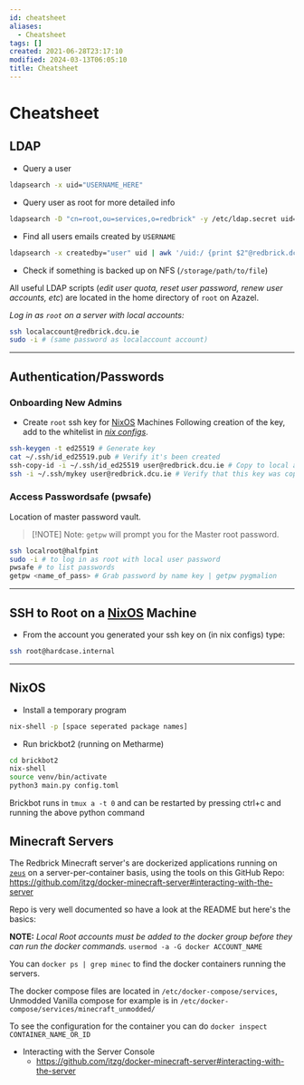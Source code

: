 ```yaml
---
id: cheatsheet
aliases:
  - Cheatsheet
tags: []
created: 2021-06-28T23:17:10
modified: 2024-03-13T06:05:10
title: Cheatsheet
---
```


# Cheatsheet

## LDAP

- Query a user

```sh
ldapsearch -x uid="USERNAME_HERE"
```

- Query user as root for more detailed info

```sh
ldapsearch -D "cn=root,ou=services,o=redbrick" -y /etc/ldap.secret uid=user
```

- Find all users emails created by `USERNAME`

```sh
ldapsearch -x createdby="user" uid | awk '/uid:/ {print $2"@redbrick.dcu.ie"}'
```

- Check if something is backed up on NFS (`/storage/path/to/file`)

All useful LDAP scripts (*edit user quota, reset user password, renew user accounts, etc*) are located in the home directory of `root` on Azazel.

*Log in as `root` on a server with local accounts:*

```bash
ssh localaccount@redbrick.dcu.ie
sudo -i # (same password as localaccount account)
```

___

## Authentication/Passwords

### Onboarding New Admins

- Create `root` ssh key for [NixOS](../procedures/nixos.md) Machines
Following creation of the key, add to the whitelist in *[nix configs](https://github.com/redbrick/nix-configs/blob/master/services/ssh.nix)*.

```bash
ssh-keygen -t ed25519 # Generate key
cat ~/.ssh/id_ed25519.pub # Verify it's been created
ssh-copy-id -i ~/.ssh/id_ed25519 user@redbrick.dcu.ie # Copy to local account's ssh dir
ssh -i ~/.ssh/mykey user@redbrick.dcu.ie # Verify that this key was copied
```

### Access Passwordsafe (pwsafe)

Location of master password vault.

> [!NOTE] Note:
> `getpw` will prompt you for the Master root password.

```bash
ssh localroot@halfpint
sudo -i # to log in as root with local user password
pwsafe # to list passwords
getpw <name_of_pass> # Grab password by name key | getpw pygmalion
```

___

## SSH to Root on a [NixOS](../procedures/nixos.md) Machine

- From the account you generated your ssh key on (in nix configs) type:

```bash
ssh root@hardcase.internal
```

___

## NixOS

- Install a temporary program

```bash
nix-shell -p [space seperated package names]
```

- Run brickbot2 (running on Metharme)

```bash
cd brickbot2
nix-shell
source venv/bin/activate
python3 main.py config.toml
```

Brickbot runs in `tmux a -t 0` and can be restarted by pressing ctrl+c and running the above python command

## Minecraft Servers

The Redbrick Minecraft server's are dockerized applications running on [`zeus`](../hardware/zeus.md) on a server-per-container basis, using the tools on this GitHub Repo: https://github.com/itzg/docker-minecraft-server#interacting-with-the-server

Repo is very well documented so have a look at the README but here's the basics:

**NOTE:** *Local Root accounts must be added to the docker group before they can run the docker commands.* `usermod -a -G docker ACCOUNT_NAME`

You can `docker ps | grep minec` to find the docker containers running the servers.

The docker compose files are located in `/etc/docker-compose/services`, Unmodded Vanilla compose for example is in `/etc/docker-compose/services/minecraft_unmodded/`

To see the configuration for the container you can do `docker inspect CONTAINER_NAME_OR_ID`

- Interacting with the Server Console
    - https://github.com/itzg/docker-minecraft-server#interacting-with-the-server
